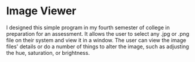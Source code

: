 # Image Viewer

I designed this simple program in my fourth semester of college in preparation for an assessment. 
It allows the user to select any .jpg or .png file on their system and view it in a window. 
The user can view the image files' details or do a number of things to alter the image, such as 
adjusting the hue, saturation, or brightness.
